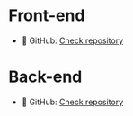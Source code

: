 
 # Front-end

- 🔭 GitHub: [Check repository](https://github.com/Shubham-S-Nimje/fe-chat-app)

 # Back-end

- 🔭 GitHub: [Check repository](https://github.com/Shubham-S-Nimje/be-chat-app) 
